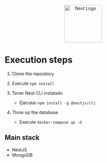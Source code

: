 <p align="center">
  <a href="http://nestjs.com/" target="blank"><img src="https://nestjs.com/img/logo-small.svg" width="120" alt="Nest Logo" /></a>
</p>

# Execution steps
1. Clone the repository
2. Execute ```npm install```
3. Tener Nest CLI instalado
    - Ejecutar ```npm install -g @nestjs/cli```

4. Thow up the database
    - Execute ```docker-compose up -d```

## Main stack
* NestJS
* MongoDB
